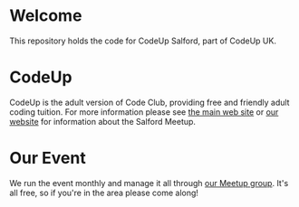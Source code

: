 # Welcome
This repository holds the code for CodeUp Salford, part of CodeUp UK.

# CodeUp
CodeUp is the adult version of Code Club, providing free and friendly adult coding tuition. 
For more information please see [the main web site](http://codeup.org.uk/) or [our website](https://codeupsalford.github.io) for information about the Salford Meetup.

# Our Event
We run the event monthly and manage it all through 
[our Meetup group](https://www.meetup.com/CodeUp-Salford/).
It's all free, so if you're in the area please come along!
